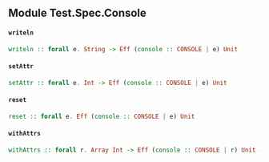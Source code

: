 ## Module Test.Spec.Console

#### `writeln`

``` purescript
writeln :: forall e. String -> Eff (console :: CONSOLE | e) Unit
```

#### `setAttr`

``` purescript
setAttr :: forall e. Int -> Eff (console :: CONSOLE | e) Unit
```

#### `reset`

``` purescript
reset :: forall e. Eff (console :: CONSOLE | e) Unit
```

#### `withAttrs`

``` purescript
withAttrs :: forall r. Array Int -> Eff (console :: CONSOLE | r) Unit -> Eff (console :: CONSOLE | r) Unit
```


